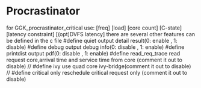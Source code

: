 # Procrastinator
for GGK_procrastinator_critical
use: [freq] [load] [core count] [C-state] [latency constraint] [(opt)DVFS latency]
there are several other features can be defined in the c file
#define quiet output detail result(0: enable , 1: disable)
#define debug output debug info(0: disable , 1: enable)
#define printdist output pdf(0: disable , 1: enable)
#define read_req_trace read request core,arrival time and service time from core (comment it out to disable)
// #define ivy use quad core ivy-bridge(comment it out to disable)
// #define critical only reschedule critical request only (comment it out to disable)